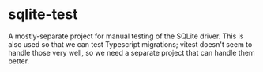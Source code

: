 # sqlite-test

A mostly-separate project for manual testing of the SQLite driver. This is also
used so that we can test Typescript migrations; vitest doesn't seem to handle
those very well, so we need a separate project that can handle them better.
